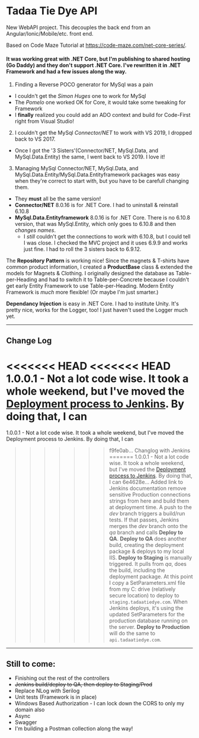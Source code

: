 # Tadaa Tie Dye API

New WebAPI project.  This decouples the back end from an Angular/Ionic/Mobile/etc. front end.

Based on Code Maze Tutorial at https://code-maze.com/net-core-series/.  
#### It was working **great** with .NET Core, but I'm publishing to shared hosting (Go Daddy) and they don't support .NET Core.  I've rewritten it in .NET Framework and had a few issues along the way.
  1. Finding a Reverse POCO generator for MySql was a pain
  * I couldn't get the *Simon Huges* one to work for MySql
  * The *Pomelo* one worked OK for Core, it would take some tweaking for Framework
  * I **finally** realized you could add an ADO context and build for Code-First right from Visual Studio!
  2. I couldn't get the MySql *Connector/NET* to work with VS 2019, I dropped back to VS 2017.
  * Once I got the '3 Sisters'(Connector/NET, MySql.Data, and MySql.Data.Entity) the same, I went back to VS 2019.  I love it!
  3. Managing MySql Connector/NET, MySql.Data, and MySql.Data.Entity/MySql.Data.Entityframework packages was easy when they're correct to start with, but you have to be carefull changing them.
  * They **must** all be the same version!
  * **Connector/NET** 8.0.16 is for .NET Core.  I had to uninstall & reinstall 6.10.8
  * **MySql.Data.Entityframework** 8.0.16 is for .NET Core.  There is no 6.10.8 version, that was MySql.Entity, which only goes to 6.10.8 and then *changes names*.  
    * I *still* couldn't get the connections to work with 6.10.8, but I could tell I was close.  I checked the MVC project and it uses 6.9.9 and works just fine.  I had to roll the 3 sisters back to 6.9.12.
    
The **Repository Pattern** is working nice!  Since the magnets & T-shirts have common product information, I created a **ProductBase** class & extended the models for Magnets & Clothing.  I originally designed the database as Table-per-Heading and had to switch it to Table-per-Concrete because I couldn't get early Entity Framework to use Table-per-Heading.  Modern Entity Framework is *much* more flexible! (Or maybe I'm just smarter.)

**Dependancy Injection** is easy in .NET Core. I had to institute Unity.  It's pretty nice, works for the Logger, too!  I just haven't used the Logger much yet.
***
## Change Log
<<<<<<< HEAD
<<<<<<< HEAD
1.0.0.1 - Not a lot code wise.  It took a whole weekend, but I've moved the [Deployment process to Jenkins](https://github.com/TheFabulousCube/.NET-Framework-API/blob/master/JenkinsSetUp.md). By doing that, I can 
=======
1.0.0.1 - Not a lot code wise.  It took a whole weekend, but I've moved the Deployment process to Jenkins. By doing that, I can 
>>>>>>> f9fe0ab... Changlog with Jenkins
=======
1.0.0.1 - Not a lot code wise.  It took a whole weekend, but I've moved the [Deployment process to Jenkins](https://github.com/TheFabulousCube/.NET-Framework-API/blob/master/JenkinsSetUp.md). By doing that, I can 
>>>>>>> 6e4628e... Added link to Jenkins documentation
          remove sensitive Production connections strings from here and build them at deployment time.
          A push to the _dev_ branch triggers a build/run tests.  If that passes, Jenkins merges the _dev_ branch onto the _qa_
          branch and calls **Deploy to QA**.  **Deploy to QA** does another build, creating the deployment package & deploys to
          my local IIS.  **Deploy to Staging** is manually triggered.  It pulls from _qa_, does the build, including the deployment
          package.  At this point I copy a SetParameters.xml file from my C: drive (relatively secure location) to deploy to  `staging.tadaatiedye.com`.  When Jenkins deploys, it's using the updated SetParameters for the production database
          running on the server.  **Deploy to Production** will do the same to `api.tadaatiedye.com`.
          
***

## Still to come: 
  * Finishing out the rest of the controllers
  * ~~Jenkins build/deploy to QA, then deploy to Staging/Prod~~
  * Replace NLog with Serilog
  * Unit tests (Framework is in place)
  * Windows Based Authorization - I can lock down the CORS to only my domain also
  * Async
  * Swagger
  * I'm building a Postman collection along the way!

